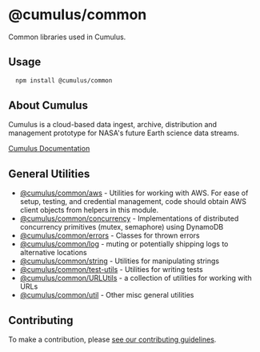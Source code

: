 # @cumulus/common

Common libraries used in Cumulus.

## Usage

```bash
  npm install @cumulus/common
```

## About Cumulus

Cumulus is a cloud-based data ingest, archive, distribution and management prototype for NASA's future Earth science data streams.

[Cumulus Documentation](https://nasa.github.io/cumulus)

## General Utilities

* [@cumulus/common/aws](./aws.js) - Utilities for working with AWS. For ease of
  setup, testing, and credential management, code should obtain AWS client
  objects from helpers in this module.
* [@cumulus/common/concurrency](./concurrency.js) - Implementations of
  distributed concurrency primitives (mutex, semaphore) using DynamoDB
* [@cumulus/common/errors](./errors.js) - Classes for thrown errors
* [@cumulus/common/log](./log.js) - muting or potentially shipping logs to
  alternative locations
* [@cumulus/common/string](./docs/API.md#module_string) - Utilities for
  manipulating strings
* [@cumulus/common/test-utils](./test-utils.js) - Utilities for writing tests
* [@cumulus/common/URLUtils](./docs/API.md#module_URLUtils) - a collection of
  utilities for working with URLs
* [@cumulus/common/util](./docs/API.md#module_util) - Other misc general
  utilities

## Contributing

To make a contribution, please [see our contributing guidelines](https://github.com/nasa/cumulus/blob/master/CONTRIBUTING.md).
